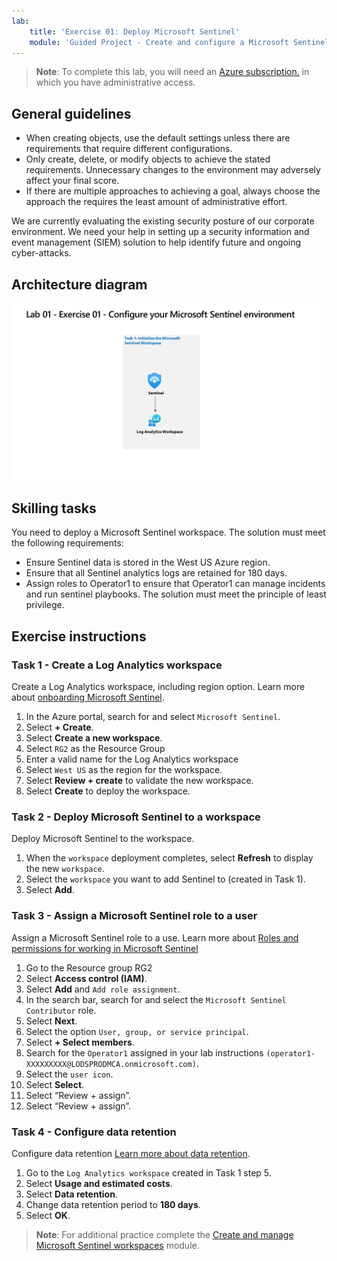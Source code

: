 ```yaml
---
lab:
    title: 'Exercise 01: Deploy Microsoft Sentinel'
    module: 'Guided Project - Create and configure a Microsoft Sentinel workspace'
---
```



>**Note**: To complete this lab, you will need an [Azure subscription.](https://azure.microsoft.com/free/?azure-portal=true) in which you have administrative access.

## General guidelines

- When creating objects, use the default settings unless there are requirements that require different configurations.
- Only create, delete, or modify objects to achieve the stated requirements. Unnecessary changes to the environment may adversely affect your final score.
- If there are multiple approaches to achieving a goal, always choose the approach the requires the least amount of administrative effort.

We are currently evaluating the existing security posture of our corporate environment. We need your help in setting up a security information and event management (SIEM) solution to help identify future and ongoing cyber-attacks.

## Architecture diagram

![Diagram with Log Analytics workspace.](../Media/apl-5001-lab-diagrams-01.png)

## Skilling tasks

You need to deploy a Microsoft Sentinel workspace. The solution must meet the following requirements:

- Ensure Sentinel data is stored in the West US Azure region.
- Ensure that all Sentinel analytics logs are retained for 180 days.
- Assign roles to Operator1 to ensure that Operator1 can manage incidents and run sentinel playbooks. The solution must meet the principle of least privilege.

## Exercise instructions

### Task 1 - Create a Log Analytics workspace

Create a Log Analytics workspace, including region option. Learn more about [onboarding Microsoft Sentinel](https://learn.microsoft.com/azure/sentinel/quickstart-onboard).

  1. In the Azure portal, search for and select `Microsoft Sentinel`.
  1. Select **+ Create**.
  1. Select **Create a new workspace**.
  1. Select `RG2` as the Resource Group
  1. Enter a valid name for the Log Analytics workspace
  1. Select `West US` as the region for the workspace.
  1. Select **Review + create** to validate the new workspace.
  1. Select **Create** to deploy the workspace.

### Task 2 - Deploy Microsoft Sentinel to a workspace

Deploy Microsoft Sentinel to the workspace.

  1. When the `workspace` deployment completes, select **Refresh** to display the new `workspace`.
  1. Select the `workspace` you want to add Sentinel to (created in Task 1).
  1. Select **Add**.

### Task 3 - Assign a Microsoft Sentinel role to a user

Assign a Microsoft Sentinel role to a use. Learn more about [Roles and permissions for working in Microsoft Sentinel](https://learn.microsoft.com/azure/sentinel/roles)

  1. Go to the Resource group RG2
  1. Select **Access control (IAM)**.
  1. Select **Add** and `Add role assignment`.
  1. In the search bar, search for and select the `Microsoft Sentinel Contributor` role.
  1. Select **Next**.
  1. Select the option `User, group, or service principal`.
  1. Select **+ Select members**.
  1. Search for the `Operator1` assigned in your lab instructions `(operator1-XXXXXXXXX@LODSPRODMCA.onmicrosoft.com)`.
  1. Select the `user icon`.
  1. Select **Select**.
  1. Select “Review + assign”.
  1. Select “Review + assign”.

### Task 4 - Configure data retention

Configure data retention [Learn more about data retention](https://learn.microsoft.com/azure/azure-monitor/logs/data-retention-archive).

  1. Go to the `Log Analytics workspace` created in Task 1 step 5.
  1. Select **Usage and estimated costs**.
  1. Select **Data retention**.
  1. Change data retention period to **180 days**.
  1. Select **OK**.

>**Note**: For additional practice complete the [Create and manage Microsoft Sentinel workspaces](https://learn.microsoft.com/training/modules/create-manage-azure-sentinel-workspaces/) module.

